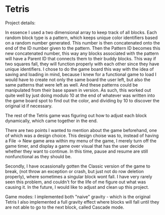 # Tetris
Project details:

In essence I used a two dimensional array to keep track of all blocks.
Each random block type is a pattern, which keeps unique color identifiers based on a
random number generated. This number is then concatenated onto the end of the ID number
given to the pattern. Then the Pattern ID becomes this new concatenated number, this way
any blocks associated with the pattern will have a Parent ID that connects them to their
buddy blocks. This way if two squares fall, they will function properly with each other since
they have unique identifiers. I chose to do the game board this way with the idea of saving
and loading in mind, because I knew for a functional game to load I would have to create not only
the same board the user left, but also the same patterns that were left as well. And these patterns
could be manipulated from their base spawn in version. As such, this worked out quite well by just doing modulo 10
at the end of whatever was written into the game board spot to find out the color, and dividing by 10 to
discover the original id if necessary.

The rest of the Tetris game was figuring out how to adjust each block dynamically, which came together in
the end.

There are two points I wanted to mention about the game beforehand, one of which was a design choice.
This design choise was to, instead of having a File -> New game area within my menu of the game,
I merely turn off the game timer, and display a game over visual that has the user decide whether they
want to continue. In this time, pause and resume are still nonfunctional as they should be.

Secondly, I have ocassionally gotten the Classic version of the game to break, (not throw an exception or
crash, but just not do row deletion properly), where sometimes a singular block wont fall. I have
very rarely seen this problem, and couldn't for the life of me figure out what was causing it. 
In the future, I would like to adjust and clean up this project.

Game modes:
I implemented both "naive" gravity - which is the original Tetris
I also implemented a full gravity effect where blocks will fall until they are not able to go to the next block, called Cascade mode.
